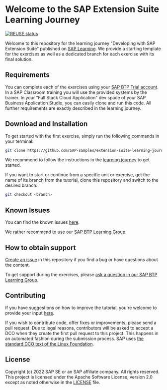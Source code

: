 # Welcome to the SAP Extension Suite Learning Journey
[![REUSE status](https://api.reuse.software/badge/github.com/SAP-samples/extension-suite-learning-journey)](https://api.reuse.software/info/github.com/SAP-samples/extension-suite-learning-journey)

Welcome to this repository for the learning journey "Developing with SAP Extension Suite" published on [SAP Learning](https://learning.sap.com/learning-journey/developing-with-sap-extension-suite). We provide a starting template for the exercises as well as a dedicated branch for each exercise with its final solution.

## Requirements
You can complete each of the exercises using your [SAP BTP Trial account](https://account.hanatrial.ondemand.com/). In a SAP Classroom training you will use the provided systems by the trainer. In your "Full Stack Cloud Application" dev space of your SAP Business Application Studio, you can easily clone and run this code. All further requirements are exactly described in the learning journey.

## Download and Installation

To get started with the first exercise, simply run the following commands in your terminal:

```sh
git clone https://github.com/SAP-samples/extension-suite-learning-journey
```

We recommend to follow the instructions in the [learning journey](https://learning.sap.com/learning-journey/developing-with-sap-extension-suite/get-started) to get started.


If you want to start or continue from a specific unit or exercise, get the name of its branch from the tutorial, clone this repository and switch to the desired branch:

```sh
git checkout <branch>
```

## Known Issues




You can find the known issues [here](https://github.com/SAP-samples/extension-suite-learning-journey/issues).

We rather recommend to use our [SAP BTP Learning Group](https://groups.community.sap.com/t5/sap-btp-learning/gh-p/SAP-BTP-Learning).

## How to obtain support
[Create an issue](https://github.com/SAP-samples/extension-suite-learning-journey/issues) in this repository if you find a bug or have questions about the content.


To get support during the exercises, please [ask a question in our SAP BTP Learning Group](https://groups.community.sap.com/t5/sap-btp-learning/gh-p/SAP-BTP-Learning).

## Contributing
If you have suggestions on how to improve the tutorial, you're welcome to provide your input [here](https://github.com/SAP-samples/extension-suite-learning-journey/issues).

If you wish to contribute code, offer fixes or improvements, please send a pull request. Due to legal reasons, contributors will be asked to accept a DCO when they create the first pull request to this project. This happens in an automated fashion during the submission process. SAP uses [the standard DCO text of the Linux Foundation](https://developercertificate.org/).

## License
Copyright (c) 2022 SAP SE or an SAP affiliate company. All rights reserved. This project is licensed under the Apache Software License, version 2.0 except as noted otherwise in the [LICENSE](LICENSES/Apache-2.0.txt) file.
